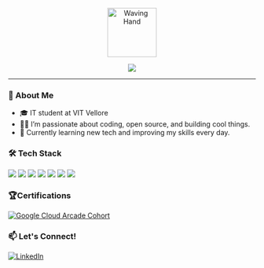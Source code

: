 <!-- Animated waving hand SVG -->
<p align="center">
  <img src="https://raw.githubusercontent.com/Satwik-7777/Satwik-7777/main/hand-wave.gif" width="100" alt="Waving Hand" />
</p>

<!-- Typing effect with shields.io (animated text badge) -->
<p align="center">
  <img src="https://readme-typing-svg.demolab.com?font=Fira+Code&weight=500&size=30&pause=1000&color=3ACABB&center=true&vCenter=true&width=435&lines=Hi+there%2C+I'm+Satwik!;" />
</p>

---

### 🚀 About Me
- 🎓 IT student at VIT Vellore
- 👨‍💻 I’m passionate about coding, open source, and building cool things.
- 🌱 Currently learning new tech and improving my skills every day.
  

### 🛠️ Tech Stack
<p align="left">
  <img src="https://img.shields.io/badge/-JavaScript-F7DF1E?logo=javascript&logoColor=black&style=flat-square" />
  <img src="https://img.shields.io/badge/-React-61DAFB?logo=react&logoColor=black&style=flat-square" />
  <img src="https://img.shields.io/badge/-Node.js-339933?logo=node.js&logoColor=white&style=flat-square" />
  <img src="https://img.shields.io/badge/-Python-3776AB?logo=python&logoColor=white&style=flat-square" />
  <img src="https://img.shields.io/badge/-HTML5-E34F26?logo=html5&logoColor=white&style=flat-square" />
  <img src="https://img.shields.io/badge/-CSS3-1572B6?logo=css3&logoColor=white&style=flat-square" />
  <img src="https://img.shields.io/badge/-Figma-21130D?logo=figma&logoColor=white&style=flat-square" />
  <!-- Add more badges as needed -->
</p>

### 🏆Certifications
<p align="left">
  <a href="https://www.cloudskillsboost.google/public_profiles/509220e0-bf43-40b5-8d64-a12900e02574" target="_blank">
    <img src="https://img.shields.io/badge/Google%20Cloud%20Arcade%20Cohort-blue?logo=googlecloud&logoColor=white&style=flat-square" alt="Google Cloud Arcade Cohort"/>
  </a>
</p>


### 📫 Let's Connect!
<p align="left">
  <a href="https://www.linkedin.com/in/satwikjaiswal/" target="_blank">
    <img src="https://img.shields.io/badge/LinkedIn-0A66C2?style=flat-square&logo=linkedin&logoColor=white" alt="LinkedIn"/>
  </a>
  <!-- Add more links as needed -->
</p>


